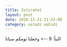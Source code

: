 ```yaml
---
title: Istirahat
layout: post
date: 2018-11-21 21:52:00
category: ustadz wahidi
---
```


النبأ: 9 --> وجعلنا نومكم سباتا